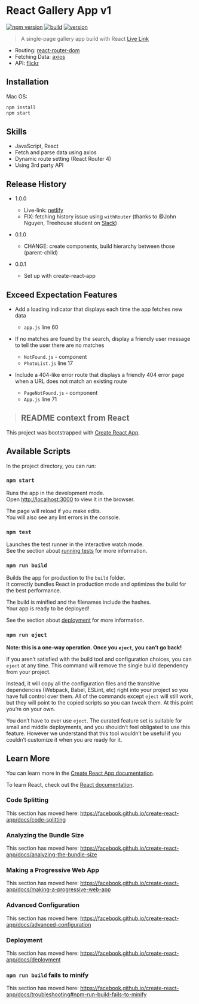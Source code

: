 # React Gallery App v1

[![npm version](https://badgen.net/badge/npm/v6.13.6/green?icon=npm)](https://www.npmjs.com/) [![build](https://badgen.net/badge/build/launched/green?icon=libraries)](https://github.com/brandonwie) [![version](https://badgen.net/badge/version/v1.0.0/green?icon=kofi)](https://github.com/brandonwie)

> A single-page gallery app build with React
> [Live Link](https://brandonwie-react-galley-app.netlify.com/)

- Routing: [react-router-dom](https://www.npmjs.com/package/react-router-dom)
- Fetching Data: [axios](https://www.npmjs.com/package/axios)
- API: [flickr](https://www.flickr.com/)

## Installation

Mac OS:

```sh
npm install
npm start
```

## Skills

- JavaScript, React
- Fetch and parse data using axios
- Dynamic route setting (React Router 4)
- Using 3rd party API

## Release History

- 1.0.0

  - Live-link: [netlify](https://www.netlify.com/)
  - FIX: fetching history issue using `withRouter` (thanks to @John Nguyen, Treehouse student on [Slack](https://slack.com/))

- 0.1.0

  - CHANGE: create components, build hierarchy between those (parent-child)

- 0.0.1
  - Set up with create-react-app

## Exceed Expectation Features

- Add a loading indicator that displays each time the app fetches new data

  - `app.js` line 60

- If no matches are found by the search, display a friendly user message to tell the user there are no matches

  - `NotFound.js` - component
  - `PhotoList.js` line 17

- Include a 404-like error route that displays a friendly 404 error page when a URL does not match an existing route
  - `PageNotFound.js` - component
  - `App.js` line 71

> ## README context from React

This project was bootstrapped with [Create React App](https://github.com/facebook/create-react-app).

## Available Scripts

In the project directory, you can run:

### `npm start`

Runs the app in the development mode.<br />
Open [http://localhost:3000](http://localhost:3000) to view it in the browser.

The page will reload if you make edits.<br />
You will also see any lint errors in the console.

### `npm test`

Launches the test runner in the interactive watch mode.<br />
See the section about [running tests](https://facebook.github.io/create-react-app/docs/running-tests) for more information.

### `npm run build`

Builds the app for production to the `build` folder.<br />
It correctly bundles React in production mode and optimizes the build for the best performance.

The build is minified and the filenames include the hashes.<br />
Your app is ready to be deployed!

See the section about [deployment](https://facebook.github.io/create-react-app/docs/deployment) for more information.

### `npm run eject`

**Note: this is a one-way operation. Once you `eject`, you can’t go back!**

If you aren’t satisfied with the build tool and configuration choices, you can `eject` at any time. This command will remove the single build dependency from your project.

Instead, it will copy all the configuration files and the transitive dependencies (Webpack, Babel, ESLint, etc) right into your project so you have full control over them. All of the commands except `eject` will still work, but they will point to the copied scripts so you can tweak them. At this point you’re on your own.

You don’t have to ever use `eject`. The curated feature set is suitable for small and middle deployments, and you shouldn’t feel obligated to use this feature. However we understand that this tool wouldn’t be useful if you couldn’t customize it when you are ready for it.

## Learn More

You can learn more in the [Create React App documentation](https://facebook.github.io/create-react-app/docs/getting-started).

To learn React, check out the [React documentation](https://reactjs.org/).

### Code Splitting

This section has moved here: <https://facebook.github.io/create-react-app/docs/code-splitting>

### Analyzing the Bundle Size

This section has moved here: <https://facebook.github.io/create-react-app/docs/analyzing-the-bundle-size>

### Making a Progressive Web App

This section has moved here: <https://facebook.github.io/create-react-app/docs/making-a-progressive-web-app>

### Advanced Configuration

This section has moved here: <https://facebook.github.io/create-react-app/docs/advanced-configuration>

### Deployment

This section has moved here: <https://facebook.github.io/create-react-app/docs/deployment>

### `npm run build` fails to minify

This section has moved here: <https://facebook.github.io/create-react-app/docs/troubleshooting#npm-run-build-fails-to-minify>
